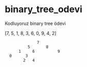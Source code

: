 # binary_tree_odevi
Kodluyoruz binary tree ödevi

[7, 5, 1, 8, 3, 6, 0, 9, 4, 2]

                  7
              5       8
          1     6          9         
      0      3
            2   4
            
               
            
        



